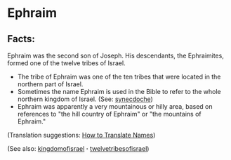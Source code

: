 # Ephraim #

## Facts: ##

Ephraim was the second son of Joseph. His descendants, the Ephraimites, formed one of the twelve tribes of Israel.

* The tribe of Ephraim was one of the ten tribes that were located in the northern part of Israel.
* Sometimes the name Ephraim is used in the Bible to refer to the whole northern kingdom of Israel. (See: [synecdoche](https://git.door43.org/Door43/en-ta-translate-vol2/src/master/content/figs_synecdoche.md))
* Ephraim was apparently a very mountainous or hilly area, based on references to "the hill country of Ephraim" or "the mountains of Ephraim."

(Translation suggestions: [How to Translate Names](https://git.door43.org/Door43/en-ta-translate-vol1/src/master/content/translate_names.md))

(See also: [kingdomofisrael](../other/kingdomofisrael.md) **·** [twelvetribesofisrael](../other/twelvetribesofisrael.md))

## 